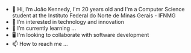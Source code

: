 - 👋 Hi, I’m João Kennedy, I'm 20 years old and I'm a Computer Science student at the Instituto Federal do Norte de Minas Gerais - IFNMG
- 👀 I’m interested in technology and innovation
- 🌱 I’m currently learning ...
- 🖥️ I'm looking to collaborate with software development
- 📫 How to reach me ...



<!---
JoaoKSS/JoaoKSS is a ✨ special ✨ repository because its `README.md` (this file) appears on your GitHub profile.
You can click the Preview link to take a look at your changes.
--->
